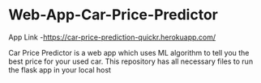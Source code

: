 # Web-App-Car-Price-Predictor
App Link -https://car-price-prediction-quickr.herokuapp.com/

Car Price Predictor is a web app which uses ML algorithm to tell you the best price for your used car.
This repository has all necessary files to run the flask app in your local host

